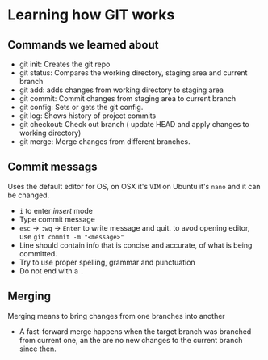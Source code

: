 # Learning how GIT works

## Commands we learned about
- git init: Creates the git repo
- git status: Compares the working directory, staging area and current branch
- git add: adds changes from working directory to staging area
- git commit: Commit changes from staging area to current branch
- git config: Sets or gets the git config.
- git log: Shows history of project commits
- git checkout: Check out branch ( update HEAD and apply changes to working directory)
- git merge: Merge changes from different branches.

## Commit messags
Uses the default editor for OS, on OSX it's `VIM` on Ubuntu it's `nano` and it can be changed.
- `i` to enter *insert* mode
- Type commit message
- `esc` -> `:wq` -> `Enter` to write message and quit.
to avod opening editor, use `git commit -m "<message>"`
- Line should contain info that is concise and accurate, of what is being committed.
- Try to use proper spelling, grammar and punctuation
- Do not end with a `.`

## Merging
Merging means to bring changes from one branches into another

- A fast-forward merge happens when the target branch was branched  from current one, an the are no new changes to the current branch since then.
